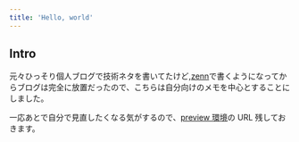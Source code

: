 ```yaml
---
title: 'Hello, world'
---
```


## Intro

元々ひっそり個人ブログで技術ネタを書いてたけど,[zenn](https://zenn.dev)で書くようになってからブログは完全に放置だったので、こちらは自分向けのメモを中心とすることにしました。

一応あとで自分で見直したくなる気がするので、[preview 環境](https://master--angry-roentgen-049056.netlify.app/)の URL 残しておきます。
